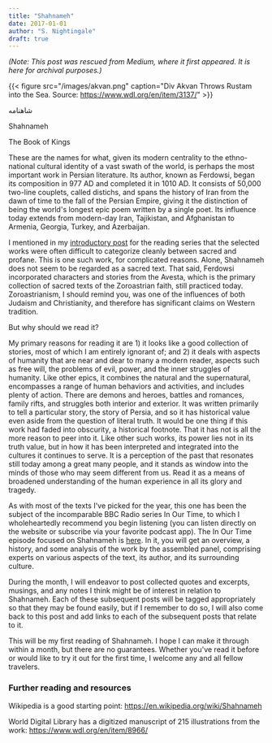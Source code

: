```yaml
---
title: "Shahnameh"
date: 2017-01-01
author: "S. Nightingale"
draft: true
---
```

_(Note: This post was rescued from Medium, where it first appeared. It is here for archival purposes.)_

{{< figure src="/images/akvan.png" caption="Div Akvan Throws Rustam into the Sea. Source: https://www.wdl.org/en/item/3137/" >}}

شاهنامه

Shahnameh

The Book of Kings

These are the names for what, given its modern centrality to the ethno-national cultural identity of a vast swath of the world, is perhaps the most important work in Persian literature. Its author, known as Ferdowsi, began its composition in 977 AD and completed it in 1010 AD. It consists of 50,000 two-line couplets, called distichs, and spans the history of Iran from the dawn of time to the fall of the Persian Empire, giving it the distinction of being the world's longest epic poem written by a single poet. Its influence today extends from modern-day Iran, Tajikistan, and Afghanistan to Armenia, Georgia, Turkey, and Azerbaijan.

I mentioned in my [introductory post](/posts/2017-sacer-epic-reading-journey) for the reading series that the selected works were often difficult to categorize cleanly between sacred and profane. This is one such work, for complicated reasons. Alone, Shahnameh does not seem to be regarded as a sacred text. That said, Ferdowsi incorporated characters and stories from the Avesta, which is the primary collection of sacred texts of the Zoroastrian faith, still practiced today. Zoroastrianism, I should remind you, was one of the influences of both Judaism and Christianity, and therefore has significant claims on Western tradition.

But why should we read it?

My primary reasons for reading it are 1) it looks like a good collection of stories, most of which I am entirely ignorant of; and 2) it deals with aspects of humanity that are near and dear to many a modern reader, aspects such as free will, the problems of evil, power, and the inner struggles of humanity. Like other epics, it combines the natural and the supernatural, encompasses a range of human behaviors and activities, and includes plenty of action. There are demons and heroes, battles and romances, family rifts, and struggles both interior and exterior. It was written primarily to tell a particular story, the story of Persia, and so it has historical value even aside from the question of literal truth. It would be one thing if this work had faded into obscurity, a historical footnote. That it has not is all the more reason to peer into it. Like other such works, its power lies not in its truth value, but in how it has been interpreted and integrated into the cultures it continues to serve. It is a perception of the past that resonates still today among a great many people, and it stands as window into the minds of those who may seem different from us. Read it as a means of broadened understanding of the human experience in all its glory and tragedy.

As with most of the texts I've picked for the year, this one has been the subject of the incomparable BBC Radio series In Our Time, to which I wholeheartedly recommend you begin listening (you can listen directly on the website or subscribe via your favorite podcast app). The In Our Time episode focused on Shahnameh is [here](http://www.bbc.co.uk/programmes/b01p7dcv). In it, you will get an overview, a history, and some analysis of the work by the assembled panel, comprising experts on various aspects of the text, its author, and its surrounding culture.

During the month, I will endeavor to post collected quotes and excerpts, musings, and any notes I think might be of interest in relation to Shahnameh. Each of these subsequent posts will be tagged appropriately so that they may be found easily, but if I remember to do so, I will also come back to this post and add links to each of the subsequent posts that relate to it.

This will be my first reading of Shahnameh. I hope I can make it through within a month, but there are no guarantees. Whether you've read it before or would like to try it out for the first time, I welcome any and all fellow travelers.

### Further reading and resources ###
Wikipedia is a good starting point: https://en.wikipedia.org/wiki/Shahnameh

World Digital Library has a digitized manuscript of 215 illustrations from the work: https://www.wdl.org/en/item/8966/
